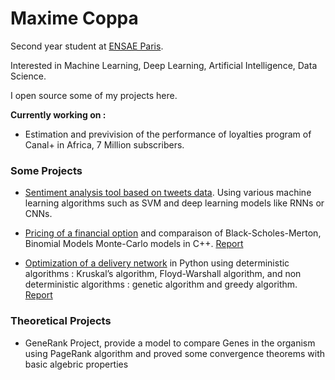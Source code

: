 # Maxime Coppa 

Second year student at [ENSAE Paris](https://www.ensae.fr/en).

Interested in Machine Learning, Deep Learning, Artificial Intelligence, Data Science.

I open source some of my projects here.

__Currently working on :__

- Estimation and previvision of the performance of loyalties program of Canal+ in Africa, 7 Million subscribers.



### Some Projects

- [Sentiment analysis tool based on tweets data](). Using various machine learning algorithms such as SVM and deep learning models like
RNNs or CNNs.

- [Pricing of a financial option](https://github.com/MaxCoppa/Option-pricing-project) and comparaison of Black-Scholes-Merton, Binomial Models Monte-Carlo models  in C++. [Report](https://github.com/MaxCoppa/Option-pricing-project/blob/main/C%2B%2B%20project%20report.pdf)

- [Optimization of a delivery network](https://github.com/MaxCoppa/Transportation-network-project) in Python using deterministic algorithms : Kruskal’s algorithm, Floyd-Warshall algorithm, and non deterministic algorithms : genetic algorithm and greedy algorithm. [Report]()

### Theoretical Projects 

- GeneRank Project, provide a model to compare Genes in the organism using PageRank algorithm and proved some convergence theorems with basic algebric properties
